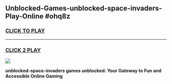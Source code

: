 
## Unblocked-Games-unblocked-space-invaders-Play-Online #ohq8z
<h3>
<a href="https://news.freeplayer.one?title=unblocked-space-invaders&ref=3">CLICK TO PLAY</a></h3>
<hr>

<h3>
<a href="https://news.freeplayer.one?title=unblocked-space-invaders&ref=3">CLICK 2 PLAY</a>
  
</h3>

<a href="https://news.freeplayer.one?title=unblocked-space-invaders&ref=3"><img src="https://clearcache.store/games.png"></a>


**unblocked-space-invaders games unblocked: Your Gateway to Fun and Accessible Online Gaming**
